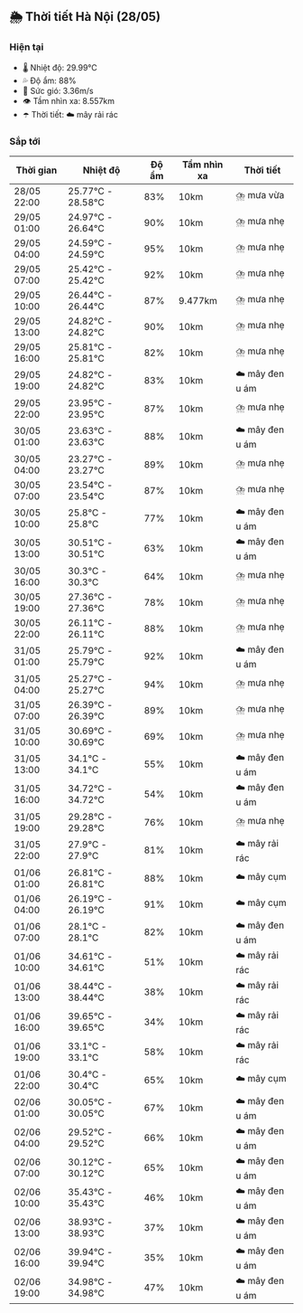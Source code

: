 ## 🌦️ Thời tiết Hà Nội (28/05)

### Hiện tại

- 🌡️ Nhiệt độ: 29.99℃
- 💦 Độ ẩm: 88%
- 💨 Sức gió: 3.36m/s
- 👁️ Tầm nhìn xa: 8.557km
- ☂️ Thời tiết: ☁️ mây rải rác

### Sắp tới

| Thời gian | Nhiệt độ | Độ ẩm | Tầm nhìn xa | Thời tiết |
| --- | --- | --- | --- | --- |
| 28/05 22:00 | 25.77℃ - 28.58℃ | 83% | 10km | ⛈️ mưa vừa |
| 29/05 01:00 | 24.97℃ - 26.64℃ | 90% | 10km | ⛈️ mưa nhẹ |
| 29/05 04:00 | 24.59℃ - 24.59℃ | 95% | 10km | ⛈️ mưa nhẹ |
| 29/05 07:00 | 25.42℃ - 25.42℃ | 92% | 10km | ⛈️ mưa nhẹ |
| 29/05 10:00 | 26.44℃ - 26.44℃ | 87% | 9.477km | ⛈️ mưa nhẹ |
| 29/05 13:00 | 24.82℃ - 24.82℃ | 90% | 10km | ⛈️ mưa nhẹ |
| 29/05 16:00 | 25.81℃ - 25.81℃ | 82% | 10km | ⛈️ mưa nhẹ |
| 29/05 19:00 | 24.82℃ - 24.82℃ | 83% | 10km | ☁️ mây đen u ám |
| 29/05 22:00 | 23.95℃ - 23.95℃ | 87% | 10km | ⛈️ mưa nhẹ |
| 30/05 01:00 | 23.63℃ - 23.63℃ | 88% | 10km | ☁️ mây đen u ám |
| 30/05 04:00 | 23.27℃ - 23.27℃ | 89% | 10km | ⛈️ mưa nhẹ |
| 30/05 07:00 | 23.54℃ - 23.54℃ | 87% | 10km | ⛈️ mưa nhẹ |
| 30/05 10:00 | 25.8℃ - 25.8℃ | 77% | 10km | ☁️ mây đen u ám |
| 30/05 13:00 | 30.51℃ - 30.51℃ | 63% | 10km | ☁️ mây đen u ám |
| 30/05 16:00 | 30.3℃ - 30.3℃ | 64% | 10km | ⛈️ mưa nhẹ |
| 30/05 19:00 | 27.36℃ - 27.36℃ | 78% | 10km | ⛈️ mưa nhẹ |
| 30/05 22:00 | 26.11℃ - 26.11℃ | 88% | 10km | ⛈️ mưa nhẹ |
| 31/05 01:00 | 25.79℃ - 25.79℃ | 92% | 10km | ☁️ mây đen u ám |
| 31/05 04:00 | 25.27℃ - 25.27℃ | 94% | 10km | ⛈️ mưa nhẹ |
| 31/05 07:00 | 26.39℃ - 26.39℃ | 89% | 10km | ⛈️ mưa nhẹ |
| 31/05 10:00 | 30.69℃ - 30.69℃ | 69% | 10km | ⛈️ mưa nhẹ |
| 31/05 13:00 | 34.1℃ - 34.1℃ | 55% | 10km | ☁️ mây đen u ám |
| 31/05 16:00 | 34.72℃ - 34.72℃ | 54% | 10km | ☁️ mây đen u ám |
| 31/05 19:00 | 29.28℃ - 29.28℃ | 76% | 10km | ⛈️ mưa nhẹ |
| 31/05 22:00 | 27.9℃ - 27.9℃ | 81% | 10km | ☁️ mây rải rác |
| 01/06 01:00 | 26.81℃ - 26.81℃ | 88% | 10km | ☁️ mây cụm |
| 01/06 04:00 | 26.19℃ - 26.19℃ | 91% | 10km | ☁️ mây cụm |
| 01/06 07:00 | 28.1℃ - 28.1℃ | 82% | 10km | ☁️ mây đen u ám |
| 01/06 10:00 | 34.61℃ - 34.61℃ | 51% | 10km | ☁️ mây rải rác |
| 01/06 13:00 | 38.44℃ - 38.44℃ | 38% | 10km | ☁️ mây rải rác |
| 01/06 16:00 | 39.65℃ - 39.65℃ | 34% | 10km | ☁️ mây rải rác |
| 01/06 19:00 | 33.1℃ - 33.1℃ | 58% | 10km | ☁️ mây rải rác |
| 01/06 22:00 | 30.4℃ - 30.4℃ | 65% | 10km | ☁️ mây cụm |
| 02/06 01:00 | 30.05℃ - 30.05℃ | 67% | 10km | ☁️ mây đen u ám |
| 02/06 04:00 | 29.52℃ - 29.52℃ | 66% | 10km | ☁️ mây đen u ám |
| 02/06 07:00 | 30.12℃ - 30.12℃ | 65% | 10km | ☁️ mây đen u ám |
| 02/06 10:00 | 35.43℃ - 35.43℃ | 46% | 10km | ☁️ mây đen u ám |
| 02/06 13:00 | 38.93℃ - 38.93℃ | 37% | 10km | ☁️ mây đen u ám |
| 02/06 16:00 | 39.94℃ - 39.94℃ | 35% | 10km | ☁️ mây đen u ám |
| 02/06 19:00 | 34.98℃ - 34.98℃ | 47% | 10km | ☁️ mây đen u ám |
